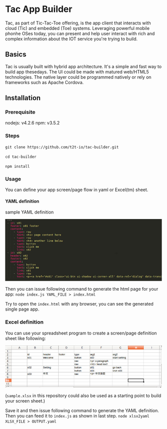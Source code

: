 # Tac App Builder
Tac, as part of Tic-Tac-Toe offering, is the app client that interacts with cloud (Tic) and embedded (Toe) systems.  Leveraging powerful mobile phonhe OSes today, you can present and help user interact with rich and complex information about the IOT service you're trying to build.

## Basics
Tac is usually built with hybrid app architecture.  It's a simple and fast way to build app thesedays.  The UI could be made with matured web/HTML5 technologies.  The native layer could be programmed natively or rely on frameworks such as Apache Cordova.

## Installation
### Prerequisite
nodejs: v4.2.6
npm: v3.5.2

### Steps
`git clone https://github.com/t2t-io/tac-builder.git`

`cd tac-builder`

`npm install`

### Usage
You can define your app screen/page flow in yaml or Excel(tm) sheet. 

#### YAML definition

sample YAML definition

![](yaml_sample.jpg)

Then you can issue following command to generate the html page for your app:
`node index.js YAML_FILE > index.html`

Try to open the `index.html` with any browser, you can see the generated single page app.


### Excel definition
You can use your spreadsheet program to create a screen/page definition sheet like following:

![](tac_sheet_example.jpg)

(`sample.xlsx` in this repository could also be used as a starting point to build your screen sheet.)

Save it and then issue following command to generate the YAML definition.  Then you can feed it to `index.js` as shown in last step.
`node xlsx2yaml XLSX_FILE > OUTPUT.yaml`
